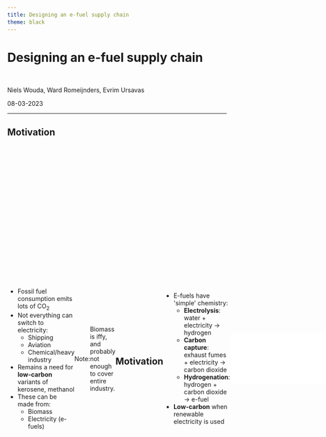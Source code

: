 ```yaml
---
title: Designing an e-fuel supply chain
theme: black
---
```


# Designing an e-fuel supply chain

<br>

Niels Wouda, Ward Romeijnders, Evrim Ursavas

08-03-2023

---

## Motivation

<div style="display: flex; align-items: center;">

<div style="max-width: 50%; flex: 1;">

- Fossil fuel consumption emits lots of CO$_2$
- Not everything can switch to electricity:
  - Shipping
  - Aviation
  - Chemical/heavy industry
- Remains a need for **low-carbon** variants of kerosene, methanol
- These can be made from:
  - Biomass
  - Electricity (e-fuels)

</div>

<div style="max-width: 50%; flex: 1;">

<img width="90%" src="images/methanol_uses.png" alt="Methanol uses." />

<img width="90%" src="images/saf_uses.png" alt="SAF uses." />

</div>

Note:

Biomass is iffy, and probably not enough to cover entire industry.

----

## Motivation

- E-fuels have 'simple' chemistry:
    - **Electrolysis**: water + electricity $\longrightarrow$ hydrogen
    - **Carbon capture**: exhaust fumes + electricity $\longrightarrow$ carbon dioxide
    - **Hydrogenation**: hydrogen + carbon dioxide $\longrightarrow$ e-fuel
- **Low-carbon** when renewable electricity is used

<img width="80%" src="images/diagram.svg" alt="Production diagram." />

Note:

"Low-carbon", not necessarily carbon-neutral, because it really depends on where you get your carbon from.
But it's basically a win either way.

----

## Motivation

- Making e-fuels is expensive
- In a big part due to renewable electricity costs
- But those are not as high anymore as they used to be

<img width="75%"  src="images/irena-wind-solar.svg" alt="IRENA (2020) data on LCoE (USD/kWh) of solar and wind." />

<small>

Adapted from Figure ES.3 of IRENA (2021), _Renewable Power Generation Costs in 2020_, International Renewable Energy Agency. https://irena.org/publications/2021/Jun/Renewable-Power-Costs-in-2020

</small>

---

## Supply chain

- How do we build a (cost-)efficient e-fuel supply chain?
  - And how do we deal with uncertain demand, electricity supply?
  - System perspective, not individual companies/operators.
- Big optimisation problem with many uncertain parameters
- Goal: build a supply chain that's not too expensive, but can meet demand in sufficiently many cases (service level guarantee).

<img width="60%" src="images/supply_chain.png" alt="Supply chain diagram." />

---

## Methodology

Large optimisation problem:

- Minimise cost of construction decisions

- Many decisions need to be integral (hard!)

- Constructed supply chain needs to meet service level guarantee (hard!)

- Doing everything at the same time takes _a lot of time_ to find an optimal solution

**THIS IS HARD**

----

## Methodology

- Instead, start small: just guess an optimal solution.

- Then test if that guess meets the service level guarantee:

  - If yes: done.

  - If no: we learn something about how to improve our decisions!

- Optimise again with what we learned.

- Continue until done.

---

## Case studies

We are currently investigating two settings:

- Sustainable aviation fuel (SAF) production in several EU countries.
- Methanol production in the Netherlands.

Note:

The first, SAF part is based on the master thesis of a former student.
The second, methanol part is part of my paper.
Since the master thesis is good _and_ mostly done, I will spend most of my time on that.

----

### SAF production

- SAF from captured CO$_2$ via formic acid (FA) production
- Uncertain SAF demand in 2030; electricity from grid
- Two configurations:

<img width="100%" src="images/scenario_1.png" alt="Scenario #1." />
<img width="100%" src="images/scenario_2.png" alt="Scenario #2." />

----

### Results

<img width="60%" src="images/cluster.png" alt="NW cluster." />

Note:

2030 ambitions for SAF are not _that_ big, about 5% of current kerosene consumption.
That means you basically need to find one or two big emitters and refineries, and you can satisfy all local SAF demand.
As a consequence, you get a very scattered/separated supply chain.
Everything is very local, particularly in the UK where there are a lot of refineries.

----


### Results

<img width="60%" src="images/mjsp_between_scenarios.png" alt="MJSP." />

Note:

This figure presents the minimum jet fuel selling price, that is, the minimum price you'd need to charge for the SAF not to go bankrupt.
Making SAF via direct air capture is more expensive, but not even that much more expensive.
One limitation is that the transport costs are not modeled in detail, and likely bigger than presented here.

----

### Results

<img width="60%" src="images/sensitivity_analysis.png" alt="Sensitivity analysis." />

Conversion efficiency matters *a lot*

----

### Methanol production

- Methanol from captured CO$_2$ and hydrogen
- Using renewable electricity from offshore wind: uncertainty in demand and supply.
- Offshore energy islands?

Note:

There's some debate about these energy islands, and they might be a good idea.
We want to investigate that a bit further.

----

### Results

<div style="display: flex; align-items: center;">

<div style="max-width: 50%; flex: 1;">

- Energy islands make a lot of sense because transporting electricity offshore is really expensive.
- Separate wind parks: less dependency on wind.
- Cluster e-fuel near existing industry, in coastal regions.

</div>

<div style="max-width: 50%; flex: 1;">

<img width="60%" src="images/methanol.png" alt="Methanol supply chain." />

</div>

Note:

I want to present some conclusions based on a representative solution.
No numbers here because I haven't 100% checked yet that it all makes sense :-).

Energy islands are particularly cost-effective when connecting wind parks relatively far offshore. 
Those wind parks are typically constructed when larger energy demands need to be met. 
In most of the scenarios we have so far solved, we observe that our model prefers a number of smaller energy islands, rather than a single central hub. 

Second, the solution of Figure 1 shows that our model prefers to build wind parks relatively far apart, and connect these wind parks to multiple facilities, resulting in an overall rather connected network. 
These two properties follow from the stochasticity in wind speeds: our model aims to minimise spatial dependencies due to exposure to the same wind, which improves the resilience of the resulting network, and thus the service level that can be guaranteed. 
The ability to exploit this stochastic information is another clear argument in favour of modelling approaches that take supply uncertainty into account explicitly.

Third, the solution of Figure 1 shows that it is cost-effective to cluster carbon capture and e-fuel installations in coastal regions, near existing industry.
In particular, the industrial areas around IJmuiden, the port of Rotterdam, and Vlissingen appear prime candidates for e-fuel production plants. 
Together, these three plants could produce over five megatons of methanol annually, at a cost a few times higher than current (fossil-based) market prices.

---

## Conclusion

- E-fuels are not that far from cost-competitive if done 'all at once', from a system perspective.
- But policy and regulation would help, particularly when we want to get individual operators to agree to work together on this.
